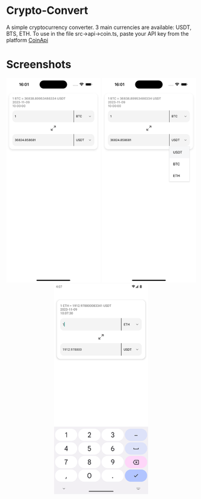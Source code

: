 # Crypto-Convert

A simple cryptocurrency converter. 3 main currencies are available: USDT, BTS, ETH. To use in the file src->api->coin.ts, paste your API key from the platform [CoinApi](https://docs.coinapi.io)

# Screenshots

<p align="center">
  <img src="assets/screens/1.png" width="250" />
  <img src="assets/screens/2.png" width="250" /> 
  <img src="assets/screens/3.png" width="250" /> 
</p>
